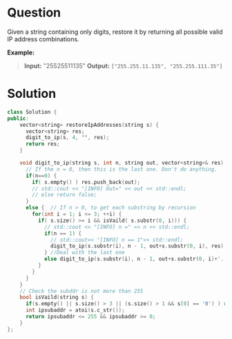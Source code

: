 
# Question

Given a string containing only digits, restore it by returning all possible valid IP address combinations.

**Example:**
> **Input:** "25525511135"
> **Output:** `["255.255.11.135", "255.255.111.35"]`



# Solution

```cpp
class Solution {
public:
    vector<string> restoreIpAddresses(string s) {
      vector<string> res;
      digit_to_ip(s, 4, "", res);
      return res;
    }

    void digit_to_ip(string s, int n, string out, vector<string>& res) {
      // If the n = 0, then this is the last one. Don't do anything.
      if(n==0) {
        if( s.empty() ) res.push_back(out);
        // std::cout << "[INFO] Out=" << out << std::endl;
        // else return false;
      }
      else {  // If n > 0, to get each substring by recursion
        for(int i = 1; i <= 3; ++i) {
          if( s.size() >= i && isVaild( s.substr(0, i))) {
            // std::cout << "[INFO] n =" << n << std::endl;
            if(n == 1) {
              // std::cout<< "[INFO] n == 1"<< std::endl;
              digit_to_ip(s.substr(i), n - 1, out+s.substr(0, i), res);
            } //Deal with the last one
            else digit_to_ip(s.substr(i), n - 1, out+s.substr(0, i)+'.', res);
          }
        }
      }
    }
    // Check the subddr is not more than 255
    bool isVaild(string s) {
      if(s.empty() || s.size() > 3 || (s.size() > 1 && s[0] == '0') ) return false; 
      int ipsubaddr = atoi(s.c_str());
      return ipsubaddr <= 255 && ipsubaddr >= 0;
    }
};
```